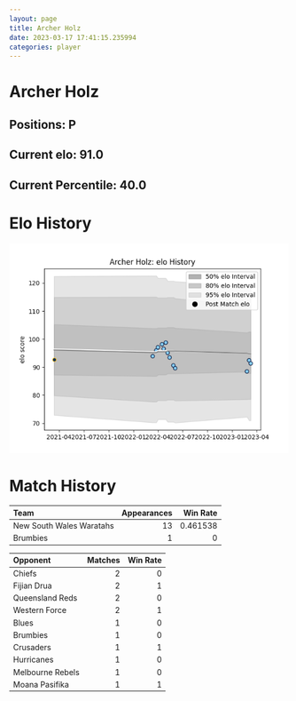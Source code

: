 ```yaml
---  
layout: page  
title: Archer Holz  
date: 2023-03-17 17:41:15.235994  
categories: player  
---
```

# Archer Holz

## Positions: P

## Current elo: 91.0

## Current Percentile: 40.0

# Elo History


![elo history](history_ArcherHolz.png)
# Match History


| Team                     |   Appearances |   Win Rate |
|:-------------------------|--------------:|-----------:|
| New South Wales Waratahs |            13 |   0.461538 |
| Brumbies                 |             1 |   0        |

| Opponent         |   Matches |   Win Rate |
|:-----------------|----------:|-----------:|
| Chiefs           |         2 |          0 |
| Fijian Drua      |         2 |          1 |
| Queensland Reds  |         2 |          0 |
| Western Force    |         2 |          1 |
| Blues            |         1 |          0 |
| Brumbies         |         1 |          0 |
| Crusaders        |         1 |          1 |
| Hurricanes       |         1 |          0 |
| Melbourne Rebels |         1 |          0 |
| Moana Pasifika   |         1 |          1 |